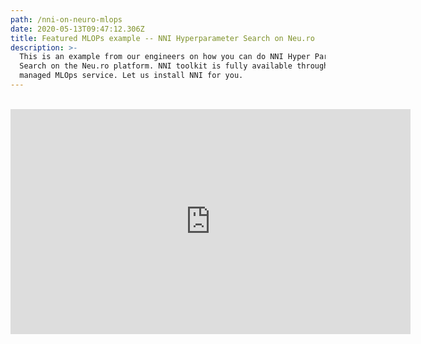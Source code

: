 ```yaml
---
path: /nni-on-neuro-mlops
date: 2020-05-13T09:47:12.306Z
title: Featured MLOPs example -- NNI Hyperparameter Search on Neu.ro
description: >-
  This is an example from our engineers on how you can do NNI Hyper Parameter
  Search on the Neu.ro platform. NNI toolkit is fully available through Neu.ro
  managed MLOps service. Let us install NNI for you.
---
```

<br><iframe src="https://player.vimeo.com/video/417956858" width="640" height="360" frameborder="0" allow="autoplay; fullscreen" allowfullscreen></iframe>